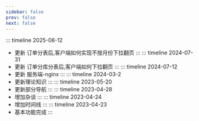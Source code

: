 ```yaml
---
sidebar: false
prev: false
next: false
---
```



::: timeline 2025-08-12
- <sapn class="marker-evy">更新 订单分表后,客户端如何实现不按月份下拉翻页</sapn>
  :::
::: timeline 2024-07-31
- <sapn class="marker-evy">更新 订单分库分表后,客户端如何下拉翻页</sapn>
  :::
::: timeline 2024-07-12
- <sapn class="marker-evy">更新 服务端-nginx</sapn>
:::
::: timeline 2024-03-2
- <sapn class="marker-evy">更新理论知识</sapn>
  :::
::: timeline 2023-05-20
- <sapn class="marker-evy">更新部分导航</sapn>
:::
::: timeline 2023-04-28
- <sapn class="marker-evy">增加杂谈</sapn>
:::
::: timeline 2023-04-24
- <sapn class="marker-evy">增加时间线</sapn>
:::
::: timeline 2023-04-23
- <sapn class="marker-evy">基本功能完成</sapn>
:::